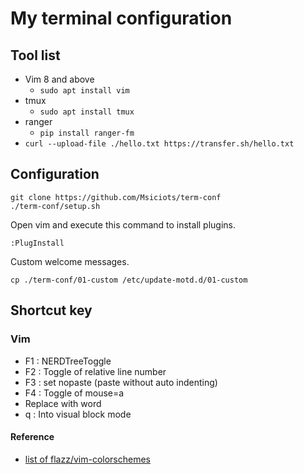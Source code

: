 # My terminal configuration
## Tool list
- Vim 8 and above
    - `sudo apt install vim`
- tmux
    - `sudo apt install tmux`
- ranger
    - `pip install ranger-fm`
- `curl --upload-file ./hello.txt https://transfer.sh/hello.txt`
## Configuration

```
git clone https://github.com/Msiciots/term-conf
./term-conf/setup.sh
```
Open vim and execute this command to install plugins.
```
:PlugInstall
```
Custom welcome messages.
```
cp ./term-conf/01-custom /etc/update-motd.d/01-custom
```
## Shortcut key
### Vim
- F1 : NERDTreeToggle
- F2 : Toggle of relative line number 
- F3 : set nopaste (paste without auto indenting)
- F4 : Toggle of mouse=a
- <C-j> Replace with word
- q : Into visual block mode
#### Reference
- [list of flazz/vim-colorschemes](https://github.com/flazz/vim-colorschemes/tree/master/colors)
